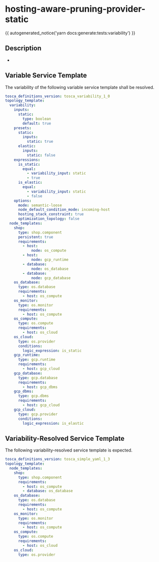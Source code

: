# hosting-aware-pruning-provider-static

{{ autogenerated_notice('yarn docs:generate:tests:variability') }}

## Description

-


## Variable Service Template

The variability of the following variable service template shall be resolved.

```yaml linenums="1"
tosca_definitions_version: tosca_variability_1_0
topology_template:
  variability:
    inputs:
      static:
        type: boolean
        default: true
    presets:
      static:
        inputs:
          static: true
      elastic:
        inputs:
          static: false
    expressions:
      is_static:
        equal:
          - variability_input: static
          - true
      is_elastic:
        equal:
          - variability_input: static
          - false
    options:
      mode: semantic-loose
      node_default_condition_mode: incoming-host
      hosting_stack_constraint: true
      optimization_topology: false
  node_templates:
    shop:
      type: shop.component
      persistent: true
      requirements:
        - host:
            node: os_compute
        - host:
            node: gcp_runtime
        - database:
            node: os_database
        - database:
            node: gcp_database
    os_database:
      type: os.database
      requirements:
        - host: os_compute
    os_monitor:
      type: os.monitor
      requirements:
        - host: os_compute
    os_compute:
      type: os.compute
      requirements:
        - host: os_cloud
    os_cloud:
      type: os.provider
      conditions:
        logic_expression: is_static
    gcp_runtime:
      type: gcp.runtime
      requirements:
        - host: gcp_cloud
    gcp_database:
      type: gcp.database
      requirements:
        - host: gcp_dbms
    gcp_dbms:
      type: gcp.dbms
      requirements:
        - host: gcp_cloud
    gcp_cloud:
      type: gcp.provider
      conditions:
        logic_expression: is_elastic
```




## Variability-Resolved Service Template

The following variability-resolved service template is expected.

```yaml linenums="1"
tosca_definitions_version: tosca_simple_yaml_1_3
topology_template:
  node_templates:
    shop:
      type: shop.component
      requirements:
        - host: os_compute
        - database: os_database
    os_database:
      type: os.database
      requirements:
        - host: os_compute
    os_monitor:
      type: os.monitor
      requirements:
        - host: os_compute
    os_compute:
      type: os.compute
      requirements:
        - host: os_cloud
    os_cloud:
      type: os.provider
```

